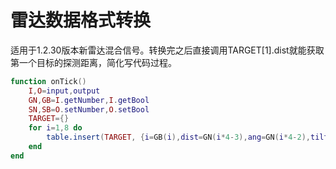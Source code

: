 # 雷达数据格式转换

适用于1.2.30版本新雷达混合信号。转换完之后直接调用TARGET[1].dist就能获取第一个目标的探测距离，简化写代码过程。

```lua
function onTick()
    I,O=input,output
    GN,GB=I.getNumber,I.getBool
    SN,SB=O.setNumber,O.setBool
    TARGET={}
    for i=1,8 do
        table.insert(TARGET, {i=GB(i),dist=GN(i*4-3),ang=GN(i*4-2),tilt=GN(i*4-1),time=GN(i*4)})
    end
end
```
